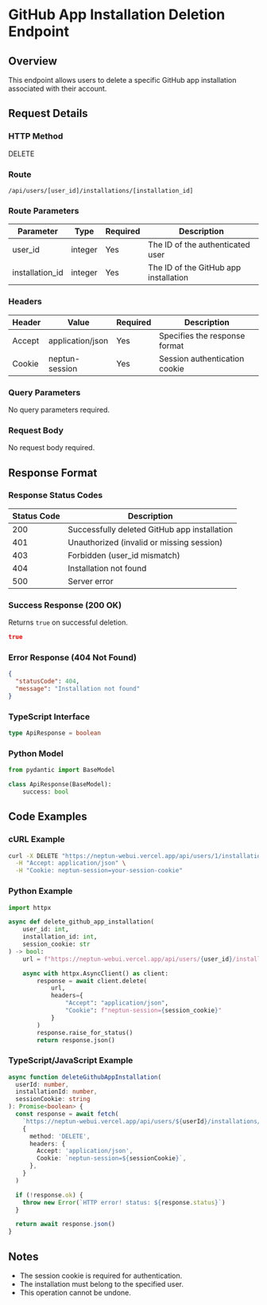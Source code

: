 # GitHub App Installation Deletion Endpoint

## Overview

This endpoint allows users to delete a specific GitHub app installation associated with their account.

## Request Details

### HTTP Method

DELETE

### Route

`/api/users/[user_id]/installations/[installation_id]`

### Route Parameters

| Parameter       | Type    | Required | Description                           |
| --------------- | ------- | -------- | ------------------------------------- |
| user_id         | integer | Yes      | The ID of the authenticated user      |
| installation_id | integer | Yes      | The ID of the GitHub app installation |

### Headers

| Header | Value            | Required | Description                   |
| ------ | ---------------- | -------- | ----------------------------- |
| Accept | application/json | Yes      | Specifies the response format |
| Cookie | neptun-session   | Yes      | Session authentication cookie |

### Query Parameters

No query parameters required.

### Request Body

No request body required.

## Response Format

### Response Status Codes

| Status Code | Description                                  |
| ----------- | -------------------------------------------- |
| 200         | Successfully deleted GitHub app installation |
| 401         | Unauthorized (invalid or missing session)    |
| 403         | Forbidden (user_id mismatch)                 |
| 404         | Installation not found                       |
| 500         | Server error                                 |

### Success Response (200 OK)

Returns `true` on successful deletion.

```json
true
```

### Error Response (404 Not Found)

```json
{
  "statusCode": 404,
  "message": "Installation not found"
}
```

### TypeScript Interface

```typescript
type ApiResponse = boolean
```

### Python Model

```python
from pydantic import BaseModel

class ApiResponse(BaseModel):
    success: bool
```

## Code Examples

### cURL Example

```bash
curl -X DELETE "https://neptun-webui.vercel.app/api/users/1/installations/1" \
  -H "Accept: application/json" \
  -H "Cookie: neptun-session=your-session-cookie"
```

### Python Example

```python
import httpx

async def delete_github_app_installation(
    user_id: int,
    installation_id: int,
    session_cookie: str
) -> bool:
    url = f"https://neptun-webui.vercel.app/api/users/{user_id}/installations/{installation_id}"

    async with httpx.AsyncClient() as client:
        response = await client.delete(
            url,
            headers={
                "Accept": "application/json",
                "Cookie": f"neptun-session={session_cookie}"
            }
        )
        response.raise_for_status()
        return response.json()
```

### TypeScript/JavaScript Example

```typescript
async function deleteGithubAppInstallation(
  userId: number,
  installationId: number,
  sessionCookie: string
): Promise<boolean> {
  const response = await fetch(
    `https://neptun-webui.vercel.app/api/users/${userId}/installations/${installationId}`,
    {
      method: 'DELETE',
      headers: {
        Accept: 'application/json',
        Cookie: `neptun-session=${sessionCookie}`,
      },
    }
  )

  if (!response.ok) {
    throw new Error(`HTTP error! status: ${response.status}`)
  }

  return await response.json()
}
```

## Notes

- The session cookie is required for authentication.
- The installation must belong to the specified user.
- This operation cannot be undone.
